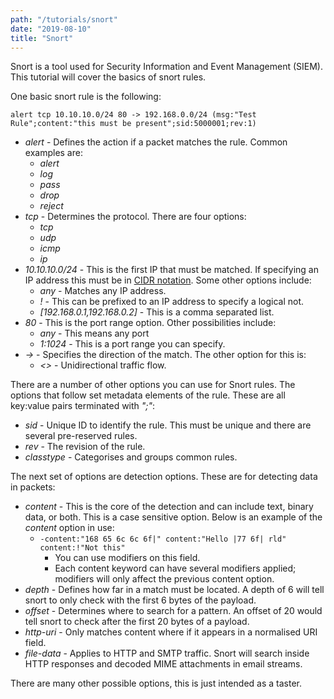 ```yaml
---
path: "/tutorials/snort"
date: "2019-08-10"
title: "Snort"
---
```


Snort is a tool used for Security Information and Event Management (SIEM). This tutorial will cover the basics of snort rules.

One basic snort rule is the following:

```vim
alert tcp 10.10.10.0/24 80 -> 192.168.0.0/24 (msg:"Test Rule";content:"this must be present";sid:5000001;rev:1)
```

* *alert* - Defines the action if a packet matches the rule. Common examples are:
    * *alert*
    * *log*
    * *pass*
    * *drop*
    * *reject*
* *tcp* - Determines the protocol. There are four options:
    * *tcp*
    * *udp*
    * *icmp*
    * *ip*
* *10.10.10.0/24* - This is the first IP that must be matched. If specifying an IP address this must be in [CIDR notation](https://www.wikiwand.com/en/Classless_Inter-Domain_Routing). Some other options include:
    * *any* - Matches any IP address.
    * *!* - This can be prefixed to an IP address to specify a logical not.
    * *[192.168.0.1,192.168.0.2]* - This is a comma separated list.
* *80* - This is the port range option. Other possibilities include:
    * *any* - This means any port
    * *1:1024* - This is a port range you can specify.
* *->* - Specifies the direction of the match. The other option for this is:
    * *<>* - Unidirectional traffic flow.

There are a number of other options you can use for Snort rules. The options that follow set metadata elements of the rule. These are all key:value pairs terminated with *";"*:
* *sid* - Unique ID to identify the rule. This must be unique and there are several pre-reserved rules.
* *rev* - The revision of the rule.
* *classtype* - Categorises and groups common rules.

The next set of options are detection options. These are for detecting data in packets:
* *content* - This is the core of the detection and can include text, binary data, or both. This is a case sensitive option. Below is an example of the *content* option in use:
    * `-content:"168 65 6c 6c 6f|" content:"Hello |77 6f| rld" content:!"Not this"` 
        * You can use modifiers on this field.
        * Each content keyword can have several modifiers applied; modifiers will only affect the previous content option.
* *depth* - Defines how far in a match must be located. A depth of 6 will tell snort to only check with the first 6 bytes of the payload.
* *offset* - Determines where to search for a pattern. An offset of 20 would tell snort to check after the first 20 bytes of a payload.
* *http-uri* - Only matches content where if it appears in a normalised URI field.
* *file-data* - Applies to HTTP and SMTP traffic. Snort will search inside HTTP responses and decoded MIME attachments in email streams.

There are many other possible options, this is just intended as a taster.